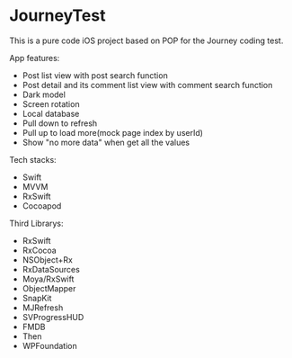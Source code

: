 # JourneyTest

This is a pure code iOS project based on POP for the Journey coding test.

App features:

* Post list view with post search function
* Post detail and its comment list view with comment search function
* Dark model
* Screen rotation
* Local database
* Pull down to refresh
* Pull up to load more(mock page index by userId)
* Show "no more data" when get all the values

Tech stacks:

* Swift
* MVVM
* RxSwift
* Cocoapod

Third Librarys:

* RxSwift
* RxCocoa
* NSObject+Rx
* RxDataSources
* Moya/RxSwift
* ObjectMapper
* SnapKit
* MJRefresh
* SVProgressHUD
* FMDB
* Then
* WPFoundation


